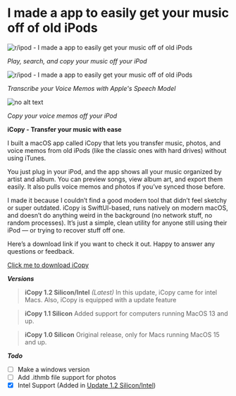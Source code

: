
# I made a app to easily get your music off of old iPods

![r/ipod - I made a app to easily get your music off of old iPods](https://preview.redd.it/i-made-a-app-to-easily-get-your-music-off-of-old-ipods-v0-397g0bn52hhf1.png?width=640&crop=smart&auto=webp&s=f107b1a2ff1cd941b3d399f411d106d0ef9e9037)

*Play, search, and copy your music off your iPod*


![r/ipod - I made a app to easily get your music off of old iPods](https://preview.redd.it/i-made-a-app-to-easily-get-your-music-off-of-old-ipods-v0-80tgaen52hhf1.png?width=640&crop=smart&auto=webp&s=ced5cba66d5e1a248e9b76e43b24db225520fade)

*Transcribe your Voice Memos with Apple's Speech Model*


![no alt text](https://preview.redd.it/i-made-a-app-to-easily-get-your-music-off-of-old-ipods-v0-w5hcten52hhf1.png?width=640&crop=smart&auto=webp&s=fd9e6cb557a1c21b149d02bd88f16e40f04a4b42)

*Copy your voice memos off your iPod*



**iCopy - Transfer your music with ease**


I built a macOS app called iCopy that lets you transfer music, photos, and voice memos from old iPods (like the classic ones with hard drives) without using iTunes.


You just plug in your iPod, and the app shows all your music organized by artist and album. You can preview songs, view album art, and export them easily. It also pulls voice memos and photos if you’ve synced those before.


I made it because I couldn’t find a good modern tool that didn’t feel sketchy or super outdated. iCopy is SwiftUI-based, runs natively on modern macOS, and doesn’t do anything weird in the background (no network stuff, no random processes). It’s just a simple, clean utility for anyone still using their iPod — or trying to recover stuff off one.


Here’s a download link if you want to check it out. Happy to answer any questions or feedback.


[Click me to download iCopy](http://jbluebird.github.io/h/iCopy2.zip)

***Versions***

> **iCopy 1.2 Silicon/Intel** *(Latest)*
> In this update, iCopy came for intel Macs. Also, iCopy is equipped with a update feature

> **iCopy 1.1 Silicon**
> Added support for computers running MacOS 13 and up.

> **iCopy 1.0 Silicon**
> Original release, only for Macs running MacOS 15 and up.

***Todo***

 - [ ] Make a windows version
 - [ ] Add .ithmb file support for photos
 - [x] Intel Support (Added in [Update 1.2 Silicon/Intel](http://jbluebird.github.io/h/iCopy2.zip))
